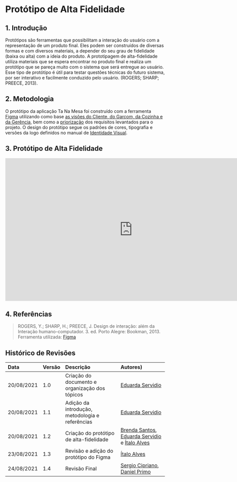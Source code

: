 # Protótipo de Alta Fidelidade

## 1. Introdução

Protótipos são ferramentas que possibilitam a interação do usuário com a
representação de um produto final. Eles podem ser construídos de diversas formas
e com diversos materiais, a depender do seu grau de fidelidade (baixa ou alta) com a ideia
do produto.
A prototipagem de alta-fidelidade utiliza materiais que se espera encontrar no produto final
e realiza um protótipo que se pareça muito com o sistema que será entregue ao usuário.
Esse tipo de protótipo é útil para testar questões técnicas do futuro sistema, por ser interativo
e facilmente conduzido pelo usuário. (ROGERS; SHARP; PREECE, 2013).

## 2. Metodologia

O protótipo da aplicação Ta Na Mesa foi construído com a ferramenta <a href = "https://www.figma.com/">Figma</a> utilizando
como base <a href = "https://unbarqdsw2021-1.github.io/2021.1_G02_TaNaMesa_docs/1-Base/Projeto-Nao-Orientado-Abordagens-Especificas/Rich-Picture/">as visões do Cliente, do Garçom, da Cozinha e da Gerência</a>,
bem como a <a href = "https://unbarqdsw2021-1.github.io/2021.1_G02_TaNaMesa_docs/1-Base/Projeto-Nao-Orientado-Abordagens-Especificas/Priorizacao-MOSCOW/">priorização</a> dos requisitos levantados para o projeto.
O design do protótipo segue os padrões de cores, tipografia e versões da logo definidos no manual de <a href = "https://unbarqdsw2021-1.github.io/2021.1_G02_TaNaMesa_docs/1-Base/extras/Identidade-Visual/">Identidade Visual</a>.

## 3. Protótipo de Alta Fidelidade

<iframe style="border: 1px solid rgba(0, 0, 0, 0.1);" width="800" height="450" src="https://www.figma.com/embed?embed_host=share&url=https%3A%2F%2Fwww.figma.com%2Ffile%2FerKLzf6IdUGReBgN5CE9Z8%2FPrototipo-Alta-Fidelidade%3Fnode-id%3D0%253A1" allowfullscreen></iframe>

## 4. Referências

> ROGERS, Y.; SHARP, H.; PREECE, J. Design de interação: além da Interação humano-computador. 3. ed. Porto Alegre: Bookman, 2013.
> Ferramenta utilizada: [Figma](https://www.figma.com)

## Histórico de Revisões

| Data       | Versão | Descrição                                       | Autores)                                                                                                                                            |
| :--------- | :----- | :---------------------------------------------- | :-------------------------------------------------------------------------------------------------------------------------------------------------- |
| 20/08/2021 | 1.0    | Criação do documento e organização dos tópicos  | [Eduarda Servidio](https://github.com/ServideoEC)                                                                                                   |
| 20/08/2021 | 1.1    | Adição da introdução, metodologia e referências | [Eduarda Servidio](https://github.com/ServideoEC)                                                                                                   |
| 20/08/2021 | 1.2    | Criação do protótipo de alta-fidelidade         | [Brenda Santos](https://github.com/brendavsantos), [Eduarda Servidio](https://github.com/ServideoEC) e [Ítalo Alves](https://github.com/alvesitalo) |
| 23/08/2021 | 1.3    | Revisão e adição do protótipo do Figma          | [Ítalo Alves](https://github.com/alvesitalo)                                                                                                        |
| 24/08/2021 | 1.4    | Revisão Final                                   | [Sergio Cipriano](https://github.com/sergiosacj), [Daniel Primo](https://github.com/danieldagerom)                                                  |

